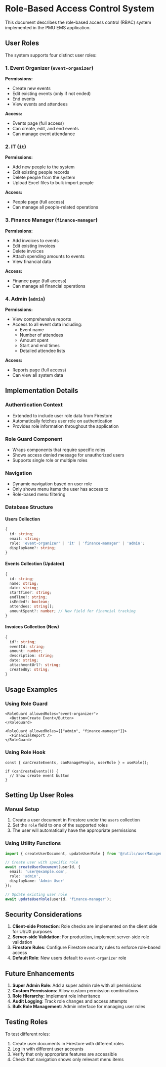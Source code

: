 # Role-Based Access Control System

This document describes the role-based access control (RBAC) system implemented in the PMU EMS application.

## User Roles

The system supports four distinct user roles:

### 1. Event Organizer (`event-organizer`)
**Permissions:**
- Create new events
- Edit existing events (only if not ended)
- End events
- View events and attendees

**Access:**
- Events page (full access)
- Can create, edit, and end events
- Can manage event attendance

### 2. IT (`it`)
**Permissions:**
- Add new people to the system
- Edit existing people records
- Delete people from the system
- Upload Excel files to bulk import people

**Access:**
- People page (full access)
- Can manage all people-related operations

### 3. Finance Manager (`finance-manager`)
**Permissions:**
- Add invoices to events
- Edit existing invoices
- Delete invoices
- Attach spending amounts to events
- View financial data

**Access:**
- Finance page (full access)
- Can manage all financial operations

### 4. Admin (`admin`)
**Permissions:**
- View comprehensive reports
- Access to all event data including:
  - Event name
  - Number of attendees
  - Amount spent
  - Start and end times
  - Detailed attendee lists

**Access:**
- Reports page (full access)
- Can view all system data

## Implementation Details

### Authentication Context
- Extended to include user role data from Firestore
- Automatically fetches user role on authentication
- Provides role information throughout the application

### Role Guard Component
- Wraps components that require specific roles
- Shows access denied message for unauthorized users
- Supports single role or multiple roles

### Navigation
- Dynamic navigation based on user role
- Only shows menu items the user has access to
- Role-based menu filtering

### Database Structure

#### Users Collection
```typescript
{
  id: string;
  email: string;
  role: 'event-organizer' | 'it' | 'finance-manager' | 'admin';
  displayName?: string;
}
```

#### Events Collection (Updated)
```typescript
{
  id: string;
  name: string;
  date: string;
  startTime?: string;
  endTime?: string;
  isEnded?: boolean;
  attendees: string[];
  amountSpent?: number; // New field for financial tracking
}
```

#### Invoices Collection (New)
```typescript
{
  id?: string;
  eventId: string;
  amount: number;
  description: string;
  date: string;
  attachmentUrl?: string;
  createdBy: string;
}
```

## Usage Examples

### Using Role Guard
```tsx
<RoleGuard allowedRoles="event-organizer">
  <Button>Create Event</Button>
</RoleGuard>

<RoleGuard allowedRoles={["admin", "finance-manager"]}>
  <FinancialReport />
</RoleGuard>
```

### Using Role Hook
```tsx
const { canCreateEvents, canManagePeople, userRole } = useRole();

if (canCreateEvents()) {
  // Show create event button
}
```

## Setting Up User Roles

### Manual Setup
1. Create a user document in Firestore under the `users` collection
2. Set the `role` field to one of the supported roles
3. The user will automatically have the appropriate permissions

### Using Utility Functions
```typescript
import { createUserDocument, updateUserRole } from '@/utils/userManagement';

// Create user with specific role
await createUserDocument(userId, {
  email: 'user@example.com',
  role: 'admin',
  displayName: 'Admin User'
});

// Update existing user role
await updateUserRole(userId, 'finance-manager');
```

## Security Considerations

1. **Client-side Protection**: Role checks are implemented on the client side for UI/UX purposes
2. **Server-side Validation**: For production, implement server-side role validation
3. **Firestore Rules**: Configure Firestore security rules to enforce role-based access
4. **Default Role**: New users default to `event-organizer` role

## Future Enhancements

1. **Super Admin Role**: Add a super admin role with all permissions
2. **Custom Permissions**: Allow custom permission combinations
3. **Role Hierarchy**: Implement role inheritance
4. **Audit Logging**: Track role changes and access attempts
5. **Bulk Role Management**: Admin interface for managing user roles

## Testing Roles

To test different roles:
1. Create user documents in Firestore with different roles
2. Log in with different user accounts
3. Verify that only appropriate features are accessible
4. Check that navigation shows only relevant menu items
